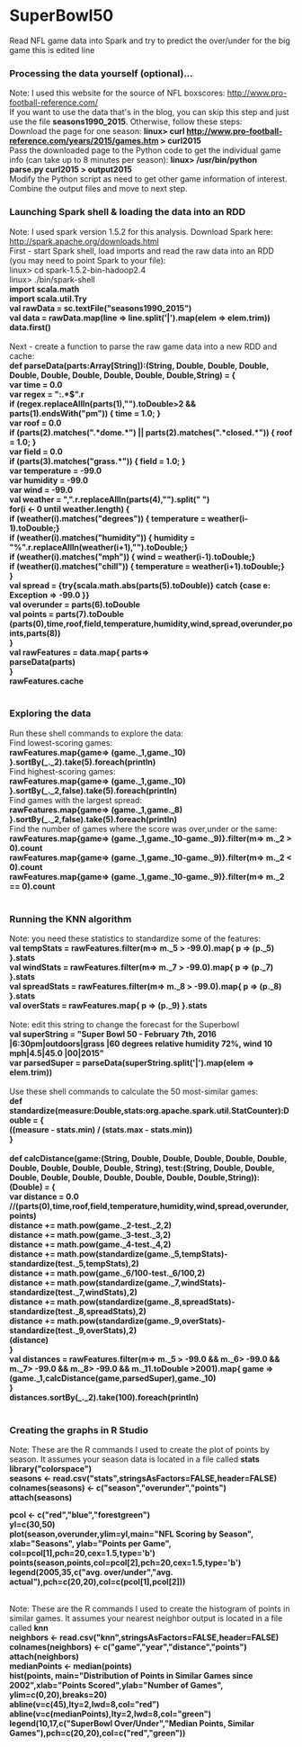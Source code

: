 # SuperBowl50
Read NFL game data into Spark and try to predict the over/under for the big game
this is edited line
### Processing the data yourself (optional)...
Note: I used this website for the source of NFL boxscores: http://www.pro-football-reference.com/ <br>
If you want to use the data that's in the blog, you can skip this step and just use the file <b>seasons1990_2015</b>. Otherwise, follow these steps:<br>
Download the page for one season: <b> linux> curl http://www.pro-football-reference.com/years/2015/games.htm > curl2015 </b><br>
Pass the downloaded page to the Python code to get the individual game info (can take up to 8 minutes per season): <b>linux> /usr/bin/python parse.py curl2015 > output2015
</b><br> 
Modify the Python script as need to get other game information of interest. Combine the output files and move to next step. <br>
### Launching Spark shell & loading the data into an RDD
Note: I used spark version 1.5.2 for this analysis. Download Spark here: http://spark.apache.org/downloads.html<br>
First - start Spark shell, load imports and read the raw data into an RDD (you may need to point Spark to your file):<br>
linux> cd spark-1.5.2-bin-hadoop2.4<br>
linux> ./bin/spark-shell<br>
<b>import scala.math<br>
import scala.util.Try<br>
val rawData = sc.textFile("seasons1990_2015")<br>
val data = rawData.map(line => line.split('|').map(elem => elem.trim))<br>
data.first()<br>
</b><br>
Next - create a function to parse the raw game data into a new RDD and cache:<br>
<b>def parseData(parts:Array[String]):(String, Double, Double, Double, Double, Double, Double, Double, Double, Double,String) = {<br>
  var time = 0.0<br>
  var regex = ":.\*$".r <br>
  if (regex.replaceAllIn(parts(1),"").toDouble>2 && parts(1).endsWith("pm")) { time = 1.0; }<br>
  var roof = 0.0<br>
  if (parts(2).matches(".\*dome.\*") || parts(2).matches(".\*closed.\*")) { roof = 1.0; }<br>
  var field = 0.0<br>
  if (parts(3).matches("grass.*")) { field = 1.0; }<br>
  var temperature = -99.0<br>
  var humidity = -99.0<br>
  var wind = -99.0<br>
  val weather = ",".r.replaceAllIn(parts(4),"").split(" ")<br>
  for(i <- 0 until weather.length) {<br>
        if (weather(i).matches("degrees")) { temperature = weather(i-1).toDouble;}<br>
        if (weather(i).matches("humidity")) { humidity = "%".r.replaceAllIn(weather(i+1),"").toDouble;}<br>
        if (weather(i).matches("mph")) { wind = weather(i-1).toDouble;}        <br>
        if (weather(i).matches("chill")) { temperature = weather(i+1).toDouble;}<br>
  }<br>
  val spread = {try{scala.math.abs(parts(5).toDouble)} catch {case e: Exception => -99.0 }}<br>
  val overunder = parts(6).toDouble<br>
  val points = parts(7).toDouble<br>
  (parts(0),time,roof,field,temperature,humidity,wind,spread,overunder,points,parts(8))<br>
}<br>
val rawFeatures = data.map{ parts=><br>
  parseData(parts)<br>
}<br>
rawFeatures.cache<br>
</b><br>
### Exploring the data
Run these shell commands to explore the data:<br>
Find lowest-scoring games:<br>
<b>rawFeatures.map{game=> (game.\_1,game.\_10) }.sortBy(\_.\_2).take(5).foreach(println)<br></b>
Find highest-scoring games:<br>
<b>rawFeatures.map{game=> (game.\_1,game.\_10) }.sortBy(\_.\_2,false).take(5).foreach(println)<br></b>
Find games with the largest spread:<br>
<b>rawFeatures.map{game=> (game.\_1,game.\_8) }.sortBy(\_.\_2,false).take(5).foreach(println)<br></b>
Find the number of games where the score was over,under or the same:<br>
<b>rawFeatures.map{game=> (game.\_1,game.\_10-game.\_9)}.filter(m=> m.\_2 > 0).count<br>
rawFeatures.map{game=> (game.\_1,game.\_10-game.\_9)}.filter(m=> m.\_2 < 0).count<br>
rawFeatures.map{game=> (game.\_1,game.\_10-game.\_9)}.filter(m=> m.\_2 == 0).count<br>
</b><br>
### Running the KNN algorithm
Note: you need these statistics to standardize some of the features:<br>
<b>val tempStats = rawFeatures.filter(m=> m.\_5 > -99.0).map{ p => (p.\_5) }.stats<br>
val windStats = rawFeatures.filter(m=> m.\_7 > -99.0).map{ p => (p.\_7) }.stats<br>
val spreadStats = rawFeatures.filter(m=> m.\_8 > -99.0).map{ p => (p.\_8) }.stats<br>
val overStats = rawFeatures.map{ p => (p.\_9) }.stats<br>
</b><br>
Note: edit this string to change the forecast for the Superbowl<br>
<b>val superString = "Super Bowl 50 - February 7th, 2016 |6:30pm|outdoors|grass |60 degrees relative humidity 72%, wind 10 mph|4.5|45.0 |00|2015"<br>
var parsedSuper = parseData(superString.split('|').map(elem => elem.trim))<br>
</b><br>
Use these shell commands to calculate the 50 most-similar games:<br>
<b>def standardize(measure:Double,stats:org.apache.spark.util.StatCounter):Double = {<br>
   ((measure - stats.min) / (stats.max - stats.min))<br>
}<br>
<br>
def calcDistance(game:(String, Double, Double, Double, Double, Double, Double, Double, Double, Double, String),
        test:(String, Double, Double, Double, Double, Double, Double, Double, Double, Double,String)):(Double) = {<br>
   var distance = 0.0<br>
   //(parts(0),time,roof,field,temperature,humidity,wind,spread,overunder,points)<br>
   distance += math.pow(game.\_2-test.\_2,2)<br>
   distance += math.pow(game.\_3-test.\_3,2)<br>
   distance += math.pow(game.\_4-test.\_4,2)<br>
   distance += math.pow(standardize(game.\_5,tempStats)-standardize(test.\_5,tempStats),2)<br>
   distance += math.pow(game.\_6/100-test.\_6/100,2)<br>
   distance += math.pow(standardize(game.\_7,windStats)-standardize(test.\_7,windStats),2)<br>
   distance += math.pow(standardize(game.\_8,spreadStats)-standardize(test.\_8,spreadStats),2)<br>
   distance += math.pow(standardize(game.\_9,overStats)-standardize(test.\_9,overStats),2)<br>
   (distance)<br>
}<br>
val distances = rawFeatures.filter(m=> m.\_5 > -99.0 && m.\_6> -99.0 && m.\_7> -99.0 && m.\_8> -99.0 && m.\_11.toDouble >2001).map{ game =><br>
   (game.\_1,calcDistance(game,parsedSuper),game.\_10)<br>
}<br>
distances.sortBy(\_.\_2).take(100).foreach(println)<br>
</b><br>
### Creating the graphs in R Studio
Note: These are the R commands I used to create the plot of points by season. It assumes your season data is located in a file called <b>stats</b><br>
<b>library("colorspace")<br>
seasons <- read.csv("stats",stringsAsFactors=FALSE,header=FALSE)<br>
colnames(seasons) <- c("season","overunder","points")<br>
attach(seasons)<br>

pcol <- c("red","blue","forestgreen")<br>
yl=c(30,50)<br>
plot(season,overunder,ylim=yl,main="NFL Scoring by Season", xlab="Seasons", ylab="Points per Game",
  col=pcol[1],pch=20,cex=1.5,type='b')<br>
  points(season,points,col=pcol[2],pch=20,cex=1.5,type='b')<br>
  legend(2005,35,c("avg. over/under","avg. actual"),pch=c(20,20),col=c(pcol[1],pcol[2]))<br>
</b><br>

Note: These are the R commands I used to create the histogram of points in similar games. It assumes your nearest neighbor output is located in a file called <b>knn</b><br>
<b>neighbors <- read.csv("knn",stringsAsFactors=FALSE,header=FALSE)<br>
colnames(neighbors) <- c("game","year","distance","points")<br>
attach(neighbors)<br>
medianPoints <- median(points)<br>
hist(points, main="Distribution of Points in Similar Games since 2002",xlab="Points Scored",ylab="Number of Games", 
   ylim=c(0,20),breaks=20)<br>
abline(v=c(45),lty=2,lwd=8,col="red")<br>
abline(v=c(medianPoints),lty=2,lwd=8,col="green")<br>
legend(10,17,c("SuperBowl Over/Under","Median Points, Similar Games"),pch=c(20,20),col=c("red","green"))<br>
